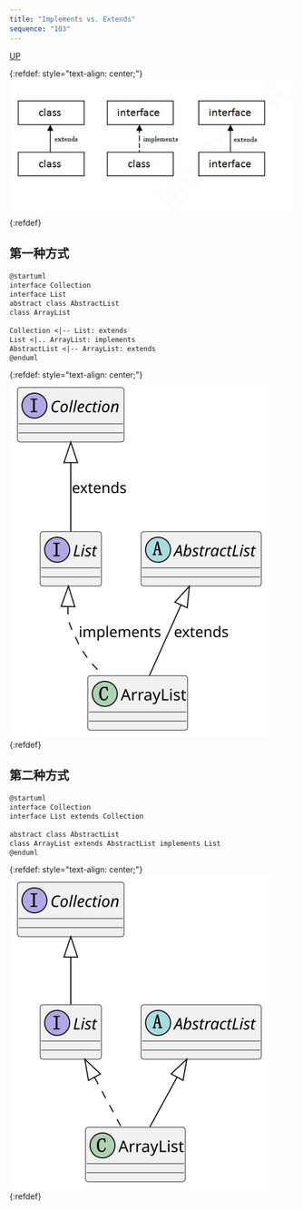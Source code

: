 ```yaml
---
title: "Implements vs. Extends"
sequence: "103"
---
```


[UP](/uml.html)

{:refdef: style="text-align: center;"}
![](/assets/images/uml/plantuml/basic/interface-relation.jpg)
{:refdef}

## 第一种方式

```plantuml
@startuml
interface Collection
interface List
abstract class AbstractList
class ArrayList

Collection <|-- List: extends
List <|.. ArrayList: implements
AbstractList <|-- ArrayList: extends
@enduml
```

{:refdef: style="text-align: center;"}
![](/assets/images/uml/plantuml/basic/implements-vs-extends.svg)
{:refdef}

## 第二种方式

```plantuml
@startuml
interface Collection
interface List extends Collection

abstract class AbstractList
class ArrayList extends AbstractList implements List
@enduml
```

{:refdef: style="text-align: center;"}
![](/assets/images/uml/plantuml/class/class-diagram-link-super-01.svg)
{:refdef}
